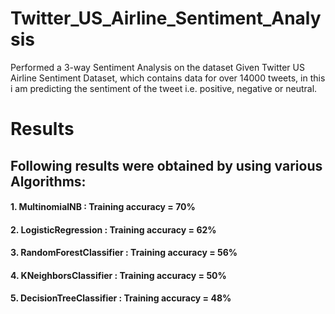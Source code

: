 # Twitter_US_Airline_Sentiment_Analysis
Performed a 3-way Sentiment Analysis on the dataset
Given Twitter US Airline Sentiment Dataset, which contains data for over 14000 tweets, in this i am predicting the sentiment of the tweet i.e. positive, negative or neutral.

# Results
## Following results were obtained by using various Algorithms:
#### 1. MultinomialNB : Training accuracy = 70%
#### 2. LogisticRegression : Training accuracy = 62%
#### 3. RandomForestClassifier : Training accuracy = 56%
#### 4. KNeighborsClassifier : Training accuracy = 50%
#### 5. DecisionTreeClassifier : Training accuracy = 48%
